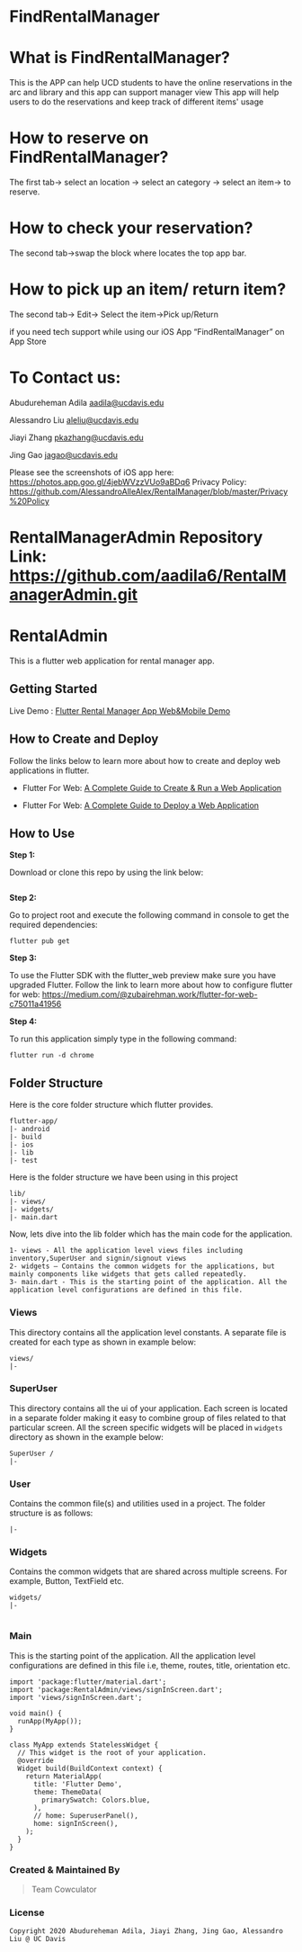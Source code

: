 # FindRentalManager
# What is FindRentalManager?
  This is the APP can help  UCD students to have the online reservations  in the arc and library and  this app can support manager view
  This app will help users to do the reservations and keep track of different items' usage 
# How to reserve on FindRentalManager?
  The first tab-> select an location -> select an category -> select an item-> to reserve.
# How to check your reservation?
  The second tab->swap the block where locates the top app bar. 
# How to pick up an item/ return item?
  The second tab-> Edit-> Select the item->Pick up/Return
 
if you need tech support while using our iOS App “FindRentalManager” on App Store
 
# To Contact us:

Abudureheman Adila aadila@ucdavis.edu

Alessandro Liu aleliu@ucdavis.edu

Jiayi Zhang pkazhang@ucdavis.edu

Jing Gao jagao@ucdavis.edu

Please see the screenshots of iOS app here: https://photos.app.goo.gl/4jebWVzzVUo9aBDq6
Privacy Policy: https://github.com/AlessandroAlleAlex/RentalManager/blob/master/Privacy%20Policy
# RentalManagerAdmin Repository Link: https://github.com/aadila6/RentalManagerAdmin.git

# RentalAdmin

This is a flutter web application for rental manager app.

## Getting Started

Live Demo : [Flutter Rental Manager App Web&Mobile Demo](https://youtu.be/uWN17YViIzk)


## How to Create and Deploy
Follow the links below to learn more about how to create and deploy web applications in flutter.

* Flutter For Web: [A Complete Guide to Create & Run a Web Application](https://medium.com/@zubairehman.work/flutter-for-web-c75011a41956)

* Flutter For Web: [A Complete Guide to Deploy a Web Application](https://medium.com/@zubairehman.work/flutter-for-web-a-complete-guide-to-deploy-a-web-application-3fa9463377a8)

## How to Use 

**Step 1:**

Download or clone this repo by using the link below:

```

```

**Step 2:**

Go to project root and execute the following command in console to get the required dependencies: 

``` 
flutter pub get 
```

**Step 3:**

To use the Flutter SDK with the flutter_web preview make sure you have upgraded Flutter. 
Follow the link to learn more about how to configure flutter for web: https://medium.com/@zubairehman.work/flutter-for-web-c75011a41956

**Step 4:**

To run this application simply type in the following command:

```
flutter run -d chrome
```

## Folder Structure
Here is the core folder structure which flutter provides.

```
flutter-app/
|- android
|- build
|- ios
|- lib
|- test
```

Here is the folder structure we have been using in this project

```
lib/
|- views/
|- widgets/
|- main.dart
```

Now, lets dive into the lib folder which has the main code for the application.

```
1- views - All the application level views files including inventory,SuperUser and signin/signout views 
2- widgets — Contains the common widgets for the applications, but mainly components like widgets that gets called repeatedly.
3- main.dart - This is the starting point of the application. All the application level configurations are defined in this file.
```

### Views

This directory contains all the application level constants. A separate file is created for each type as shown in example below:

```
views/
|- 
```

### SuperUser

This directory contains all the ui of your application. Each screen is located in a separate folder making it easy to combine group of files related to that particular screen. All the screen specific widgets will be placed in `widgets` directory as shown in the example below:

```
SuperUser /
|- 
```

### User

Contains the common file(s) and utilities used in a project. The folder structure is as follows: 

```
|- 

```

### Widgets

Contains the common widgets that are shared across multiple screens. For example, Button, TextField etc.

```
widgets/
|- 


```

### Main

This is the starting point of the application. All the application level configurations are defined in this file i.e, theme, routes, title, orientation etc.

```
import 'package:flutter/material.dart';
import 'package:RentalAdmin/views/signInScreen.dart';
import 'views/signInScreen.dart';

void main() {
  runApp(MyApp());
}

class MyApp extends StatelessWidget {
  // This widget is the root of your application.
  @override
  Widget build(BuildContext context) {
    return MaterialApp(
      title: 'Flutter Demo',
      theme: ThemeData(
        primarySwatch: Colors.blue,
      ),
      // home: SuperuserPanel(),
      home: signInScreen(),
    );
  }
}

```
### Created & Maintained By

> Team Cowculator

### License

    Copyright 2020 Abudureheman Adila, Jiayi Zhang, Jing Gao, Alessandro Liu @ UC Davis 




